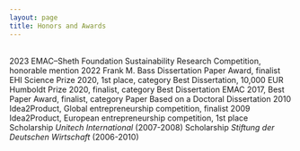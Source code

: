 ```yaml
---
layout: page
title: Honors and Awards
---
```



<list><br></list>
<list>2023 EMAC–Sheth Foundation Sustainability Research Competition, honorable mention</list>
<list>2022 <me>Frank M. Bass Dissertation Paper Award</me>, finalist</list>
<list><me>EHI Science Prize</me> 2020, 1st place, category Best Dissertation, 10,000 EUR</list>
<list>Humboldt Prize 2020, finalist, category Best Dissertation</list>
<list>EMAC 2017, Best Paper Award, finalist, category Paper Based on a Doctoral Dissertation</list>
<list>2010 Idea2Product, Global entrepreneurship competition, finalist</list>
<list>2009 Idea2Product, European entrepreneurship competition, 1st place</list>
<list>Scholarship <i>Unitech International</i> (2007-2008)</list>
<list>Scholarship <i>Stiftung der Deutschen Wirtschaft</i> (2006-2010)</list>

